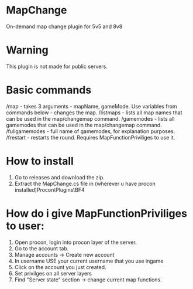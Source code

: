 # MapChange
On-demand map change plugin for 5v5 and 8v8

# Warning

This plugin is not made for public servers.

# Basic commands

/map - takes 3 arguments - mapName, gameMode. Use variables from commands below - changes the map.
/listmaps - lists all map names that can be used in the map/changemap command.
/gamemodes - lists all gamemodes that can be used in the map/changemap command.
/fullgamemodes - full name of gamemodes, for explanation purposes.
/frestart - restarts the round. Requires MapFunctionPriviliges to use it.

# How to install

1. Go to releases and download the zip.
2. Extract the MapChange.cs file in (wherever u have procon installed)Procon\Plugins\BF4

# How do i give MapFunctionPriviliges to user:

1. Open procon, login into procon layer of the server. 
2. Go to the account tab.
3. Manage accounts -> Create new account
4. In username USE your current username that you use ingame
5. Click on the account you just created.
6. Set privilges on all server layers
7. Find "Server state" section -> change current map functions.
